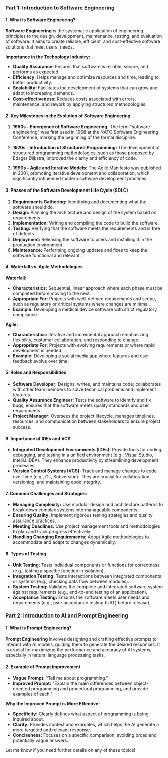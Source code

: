 ### Part 1: Introduction to Software Engineering

#### 1. What is Software Engineering?

**Software Engineering** is the systematic application of engineering principles to the design, development, maintenance, testing, and evaluation of software. It aims to create reliable, efficient, and cost-effective software solutions that meet users' needs.

**Importance in the Technology Industry:**
- **Quality Assurance:** Ensures that software is reliable, secure, and performs as expected.
- **Efficiency:** Helps manage and optimize resources and time, leading to better productivity.
- **Scalability:** Facilitates the development of systems that can grow and adapt to increasing demands.
- **Cost-effectiveness:** Reduces costs associated with errors, maintenance, and rework by applying structured methodologies.

#### 2. Key Milestones in the Evolution of Software Engineering

1. **1950s - Emergence of Software Engineering:** The term "software engineering" was first used in 1968 at the NATO Software Engineering Conference, marking the beginning of the formal discipline.
   
2. **1970s - Introduction of Structured Programming:** The development of structured programming methodologies, such as those proposed by Edsger Dijkstra, improved the clarity and efficiency of code.
   
3. **1990s - Agile and Iterative Models:** The Agile Manifesto was published in 2001, promoting iterative development and collaboration, which significantly influenced modern software development practices.

#### 3. Phases of the Software Development Life Cycle (SDLC)

1. **Requirements Gathering:** Identifying and documenting what the software should do.
2. **Design:** Planning the architecture and design of the system based on requirements.
3. **Implementation:** Writing and compiling the code to build the software.
4. **Testing:** Verifying that the software meets the requirements and is free of defects.
5. **Deployment:** Releasing the software to users and installing it in the production environment.
6. **Maintenance:** Performing ongoing updates and fixes to keep the software functional and relevant.

#### 4. Waterfall vs. Agile Methodologies

**Waterfall:**
- **Characteristics:** Sequential, linear approach where each phase must be completed before moving to the next.
- **Appropriate For:** Projects with well-defined requirements and scope, such as regulatory or critical systems where changes are minimal.
- **Example:** Developing a medical device software with strict regulatory compliance.

**Agile:**
- **Characteristics:** Iterative and incremental approach emphasizing flexibility, customer collaboration, and responding to change.
- **Appropriate For:** Projects with evolving requirements or where rapid development is needed.
- **Example:** Developing a social media app where features and user feedback evolve over time.

#### 5. Roles and Responsibilities

- **Software Developer:** Designs, writes, and maintains code; collaborates with other team members to solve technical problems and implement features.
- **Quality Assurance Engineer:** Tests the software to identify and fix bugs; ensures that the software meets quality standards and user requirements.
- **Project Manager:** Oversees the project lifecycle, manages timelines, resources, and communication between stakeholders to ensure project success.

#### 6. Importance of IDEs and VCS

- **Integrated Development Environments (IDEs):** Provide tools for coding, debugging, and testing in a unified environment (e.g., Visual Studio, IntelliJ IDEA). They enhance productivity by streamlining development processes.
- **Version Control Systems (VCS):** Track and manage changes to code over time (e.g., Git, Subversion). They are crucial for collaboration, versioning, and maintaining code integrity.

#### 7. Common Challenges and Strategies

- **Managing Complexity:** Use modular design and architecture patterns to break down complex systems into manageable components.
- **Ensuring Quality:** Implement rigorous testing strategies and quality assurance practices.
- **Meeting Deadlines:** Use project management tools and methodologies to plan and track progress effectively.
- **Handling Changing Requirements:** Adopt Agile methodologies to accommodate and adapt to changes dynamically.

#### 8. Types of Testing

- **Unit Testing:** Tests individual components or functions for correctness (e.g., testing a specific function in isolation).
- **Integration Testing:** Tests interactions between integrated components or systems (e.g., checking data flow between modules).
- **System Testing:** Validates the complete and integrated software system against requirements (e.g., end-to-end testing of an application).
- **Acceptance Testing:** Ensures the software meets user needs and requirements (e.g., user acceptance testing (UAT) before release).

### Part 2: Introduction to AI and Prompt Engineering

#### 1. What is Prompt Engineering?

**Prompt Engineering** involves designing and crafting effective prompts to interact with AI models, guiding them to generate the desired responses. It is crucial for maximizing the performance and accuracy of AI systems, especially in natural language processing tasks.

#### 2. Example of Prompt Improvement

- **Vague Prompt:** "Tell me about programming."
- **Improved Prompt:** "Explain the main differences between object-oriented programming and procedural programming, and provide examples of each."

**Why the Improved Prompt is More Effective:**
- **Specificity:** Clearly defines what aspect of programming is being inquired about.
- **Clarity:** Provides context and examples, which helps the AI generate a more targeted and relevant response.
- **Conciseness:** Focuses on a specific comparison, avoiding broad and potentially vague answers.

Let me know if you need further details on any of these topics!
